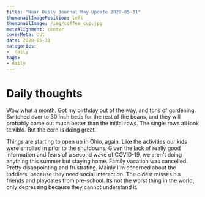 ```yaml
---
title: "Near Daily Journal May Update 2020-05-31"
thumbnailImagePosition: left
thumbnailImage: /img/coffee_cup.jpg
metaAlignment: center
coverMeta: out
date: 2020-05-31
categories:
-  daily
tags:
- daily
---
```


# Daily thoughts

Wow what a month.  Got my birthday out of the way, and tons of gardening. Switched over to 30 inch beds for the rest of the beans, and they will probably come out much better than the initial rows.  The single rows all look terrible.  But the corn is doing great. 

Things are starting to open up in Ohio, again. Like the activities our kids were enrolled in prior to the shutdowns.  Given the lack of really good information and fears of a second wave of COVID-19, we aren't doing anything this summer but staying home. Family vacation was cancelled.  Pretty disappointing and frustrating. Mainly I'm concrned about the toddlers, because they need social interaction. The oldest misses his friends and playdates from pre-school.  Its not the worst thing in the world, only depressing because they cannot understand it. 
